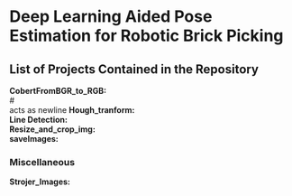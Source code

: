 # Deep Learning Aided Pose Estimation for Robotic Brick Picking

## List of Projects Contained in the Repository

**CobertFromBGR_to_RGB:**  <br/>  # <br/> acts as newline
**Hough_tranform:**  <br/>
**Line Detection:**  <br/>
**Resize_and_crop_img:**  <br/>
**saveImages:**  <br/>

### Miscellaneous
**Strojer_Images:**  <br/>
